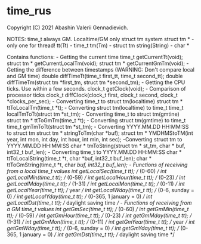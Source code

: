 # time_rus
Copyright (C) 2021 Abashin Valerii Gennadievich.

NOTES:
time_t always GM. Localtime/GM only struct tm
system struct tm * - only one for thread!
tt(Tt) - time_t
tm(Tm) - struct tm
string(String) - char *

Contains functions:
	- Getting the current time
		time_t getCurrentTt(void);
		struct tm * getCurrentLocalTm(void);
		struct tm * getCurrentGmTm(void);
	- Getting the difference between timestamps
		(WARNING: Don't compare local and GM time)
		double diffTimeTt(time_t first_tt, time_t second_tt);
		double diffTimeTm(struct tm *first_tm, struct tm *second_tm);
	- Getting the CPU ticks. Use within a few seconds.
		clock_t getClock(void);
	- Comparison of processor ticks
		clock_t diffClock(clock_t first, clock_t second, clock_t *clocks_per_sec);
	- Converting time_t to struct tm(localtime)
		struct tm * ttToLocalTm(time_t *t);
	- Converting struct tm(localtime) to time_t
		time_t localTmToTt(struct tm *st_tm);
	- Converting time_t to struct tm(gmtine)
		struct tm * ttToGmTm(time_t *t);
	- Converting struct tm(gmtime) to time_t
		time_t gmTmToTt(struct tm *st_tm);
	- Converting YYYY.MM.DD HH:MM:SS to struct tm
		struct tm * stringToTm(char *buf);
		struct tm * YMDHMStoTM(int year, int mon, int day,
			int hour, int min, int sec);
	-Converting struct tm to YYYY.MM.DD HH:MM:SS
		char * tmToString(struct tm * st_tm, char * buf, int32_t buf_len);
	- Converting time_t to YYYY.MM.DD HH:MM:SS
		char * ttToLocalString(time_t *t, char *buf, int32_t buf_len);
		char * ttToGmString(time_t *t, char *buf, int32_t buf_len);
	- Functions of receiving from a local time_t values
		int getLocalSec(time_t tt); /* (0-60) */
		int getLocalMin(time_t tt); /* (0-59) */
		int getLocalHour(time_t tt); /* (0-23) */
		int getLocalMday(time_t tt); /* (1-31) */
		int getLocalMon(time_t tt); /* (0-11) */
		int getLocalYear(time_t tt); /* year */
		int getLocalWday(time_t tt); /* (0-6, sunday = 0) */
		int getLocalYday(time_t tt); /* (0-365, 1 january = 0) */
		int getLocalDst(time_t tt); /* daylight saving time */
	- Functions of receiving from a GM time_t values
		int getGmSec(time_t tt); /* (0-60) */
		int getGmMin(time_t tt); /* (0-59) */
		int getGmHour(time_t tt); /* (0-23) */
		int getGmMday(time_t tt); /* (1-31) */
		int getGmMon(time_t tt); /* (0-11) */
		int getGmYear(time_t tt); /* year */
		int getGmWday(time_t tt); /* (0-6, sunday = 0) */
		int getGmYday(time_t tt); /* (0-365, 1 january = 0) */
		int getGmDst(time_t tt); /* daylight saving time */
